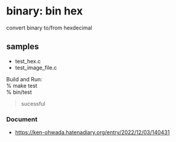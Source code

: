 binary: bin hex
===============

convert binary to/from hexdecimal

## samples
- test_hex.c
- test_image_file.c


Build and Run:  
% make test  
% bin/test  
> sucessful 


### Document  
- https://ken-ohwada.hatenadiary.org/entry/2022/12/03/140431  

